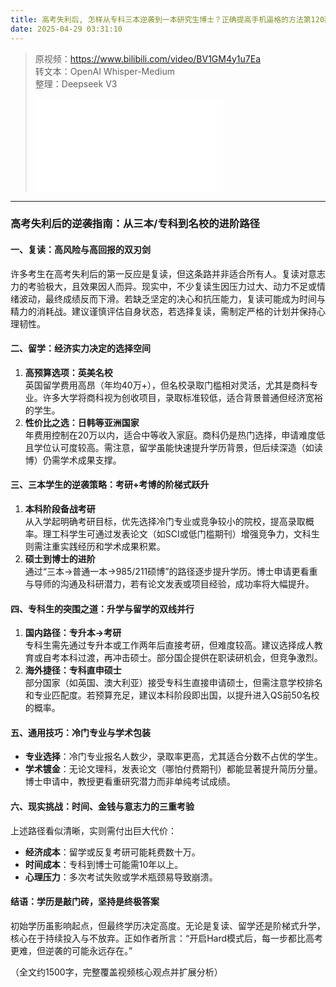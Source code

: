 ```yaml
---
title: 高考失利后, 怎样从专科三本逆袭到一本研究生博士？正确提高手机逼格的方法第120期
date: 2025-04-29 03:31:10
---
```


> 原视频：https://www.bilibili.com/video/BV1GM4y1u7Ea<br>转文本：OpenAI Whisper-Medium<br>整理：Deepseek V3
>
> <iframe src="//player.bilibili.com/player.html?bvid=BV1GM4y1u7Ea&autoplay=0" scrolling="no" border="0" frameborder="no" framespacing="0" allowfullscreen="true"></iframe>

---

### 高考失利后的逆袭指南：从三本/专科到名校的进阶路径  

#### 一、复读：高风险与高回报的双刃剑  
许多考生在高考失利后的第一反应是复读，但这条路并非适合所有人。复读对意志力的考验极大，且效果因人而异。现实中，不少复读生因压力过大、动力不足或情绪波动，最终成绩反而下滑。若缺乏坚定的决心和抗压能力，复读可能成为时间与精力的消耗战。建议谨慎评估自身状态，若选择复读，需制定严格的计划并保持心理韧性。  

#### 二、留学：经济实力决定的选择空间  
1. **高预算选项：英美名校**  
   英国留学费用高昂（年均40万+），但名校录取门槛相对灵活，尤其是商科专业。许多大学将商科视为创收项目，录取标准较低，适合背景普通但经济宽裕的学生。  
2. **性价比之选：日韩等亚洲国家**  
   年费用控制在20万以内，适合中等收入家庭。商科仍是热门选择，申请难度低且学位认可度较高。需注意，留学虽能快速提升学历背景，但后续深造（如读博）仍需学术成果支撑。  

#### 三、三本学生的逆袭策略：考研+考博的阶梯式跃升  
1. **本科阶段备战考研**  
   从入学起明确考研目标，优先选择冷门专业或竞争较小的院校，提高录取概率。理工科学生可通过发表论文（如SCI或低门槛期刊）增强竞争力，文科生则需注重实践经历和学术成果积累。  
2. **硕士到博士的进阶**  
   通过“三本→普通一本→985/211硕博”的路径逐步提升学历。博士申请更看重与导师的沟通及科研潜力，若有论文发表或项目经验，成功率将大幅提升。  

#### 四、专科生的突围之道：升学与留学的双线并行  
1. **国内路径：专升本→考研**  
   专科生需先通过专升本或工作两年后直接考研，但难度较高。建议选择成人教育或自考本科过渡，再冲击硕士。部分国企提供在职读研机会，但竞争激烈。  
2. **海外捷径：专科直申硕士**  
   部分国家（如英国、澳大利亚）接受专科生直接申请硕士，但需注意学校排名和专业匹配度。若预算充足，建议本科阶段即出国，以提升进入QS前50名校的概率。  

#### 五、通用技巧：冷门专业与学术包装  
- **专业选择**：冷门专业报名人数少，录取率更高，尤其适合分数不占优的学生。  
- **学术镀金**：无论文理科，发表论文（哪怕付费期刊）都能显著提升简历分量。博士申请中，教授更看重研究潜力而非单纯考试成绩。  

#### 六、现实挑战：时间、金钱与意志力的三重考验  
上述路径看似清晰，实则需付出巨大代价：  
- **经济成本**：留学或反复考研可能耗费数十万。  
- **时间成本**：专科到博士可能需10年以上。  
- **心理压力**：多次考试失败或学术瓶颈易导致崩溃。  

#### 结语：学历是敲门砖，坚持是终极答案  
初始学历虽影响起点，但最终学历决定高度。无论是复读、留学还是阶梯式升学，核心在于持续投入与不放弃。正如作者所言：“开启Hard模式后，每一步都比高考更难，但逆袭的可能永远存在。”  

（全文约1500字，完整覆盖视频核心观点并扩展分析）